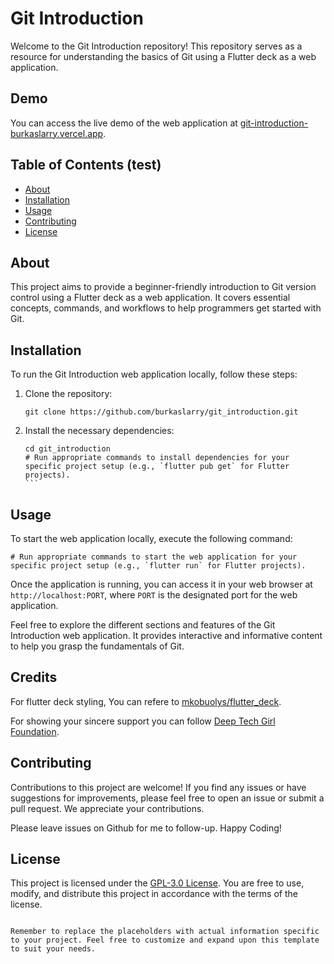# Git Introduction

Welcome to the Git Introduction repository! This repository serves as a resource for understanding the basics of Git using a Flutter deck as a web application.

## Demo

You can access the live demo of the web application at [git-introduction-burkaslarry.vercel.app](https://git-introduction-burkaslarry.vercel.app).

## Table of Contents (test)

- [About](#about)
- [Installation](#installation)
- [Usage](#usage)
- [Contributing](#contributing)
- [License](#license)

## About

This project aims to provide a beginner-friendly introduction to Git version control using a Flutter deck as a web application. It covers essential concepts, commands, and workflows to help programmers get started with Git.

## Installation

To run the Git Introduction web application locally, follow these steps:

1. Clone the repository:

   ```shell
   git clone https://github.com/burkaslarry/git_introduction.git
   ```

2. Install the necessary dependencies:

   ````shell
   cd git_introduction
   # Run appropriate commands to install dependencies for your specific project setup (e.g., `flutter pub get` for Flutter projects).
   ```

## Usage

To start the web application locally, execute the following command:

```shell
# Run appropriate commands to start the web application for your specific project setup (e.g., `flutter run` for Flutter projects).
```

Once the application is running, you can access it in your web browser at `http://localhost:PORT`, where `PORT` is the designated port for the web application.

Feel free to explore the different sections and features of the Git Introduction web application. It provides interactive and informative content to help you grasp the fundamentals of Git.



## Credits 

For flutter deck styling,  You can refere to [mkobuolys/flutter_deck](https://github.com/mkobuolys/flutter_deck).

For showing your sincere support you can follow [Deep Tech Girl Foundation](https://github.com/mkobuolys/flutter_deck).


## Contributing

Contributions to this project are welcome! If you find any issues or have suggestions for improvements, please feel free to open an issue or submit a pull request. We appreciate your contributions.

Please leave issues on Github for me to follow-up. Happy Coding! 


## License

This project is licensed under the [GPL-3.0 License](LICENSE). You are free to use, modify, and distribute this project in accordance with the terms of the license.

```

Remember to replace the placeholders with actual information specific to your project. Feel free to customize and expand upon this template to suit your needs.
